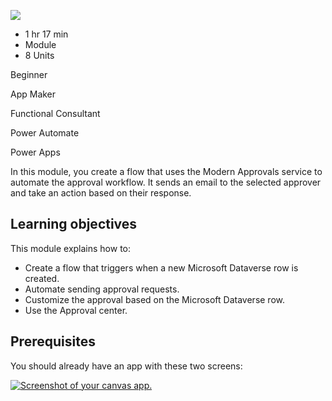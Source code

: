 ![](https://learn.microsoft.com/en-us/learn/achievements/integrate-power-apps-online-workshop.svg)

- 1 hr 17 min
- Module
- 8 Units

Beginner

App Maker

Functional Consultant

Power Automate

Power Apps

In this module, you create a flow that uses the Modern Approvals service to automate the approval workflow. It sends an email to the selected approver and take an action based on their response.

## Learning objectives

This module explains how to:

- Create a flow that triggers when a new Microsoft Dataverse row is created.
- Automate sending approval requests.
- Customize the approval based on the Microsoft Dataverse row.
- Use the Approval center.

## Prerequisites

You should already have an app with these two screens:

[![Screenshot of your canvas app.](https://learn.microsoft.com/en-us/training/modules/integrate-power-apps-online-workshop/media/canvas.png)](https://learn.microsoft.com/en-us/training/modules/integrate-power-apps-online-workshop/media/canvas.png#lightbox)
